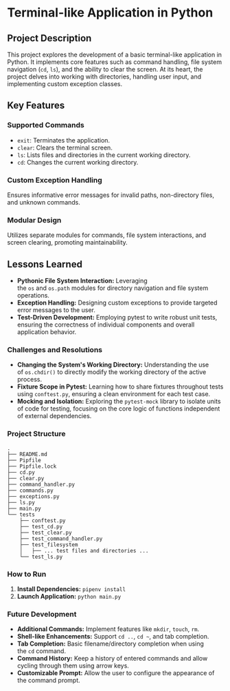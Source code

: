 # Terminal-like Application in Python

## Project Description

This project explores the development of a basic terminal-like application in Python. It implements core features such as command handling, file system navigation (`cd`, `ls`), and the ability to clear the screen. At its heart, the project delves into working with directories, handling user input, and implementing custom exception classes.

## Key Features

### Supported Commands

- `exit`: Terminates the application.
- `clear`: Clears the terminal screen.
- `ls`: Lists files and directories in the current working directory.
- `cd`: Changes the current working directory.

### Custom Exception Handling
Ensures informative error messages for invalid paths, non-directory files, and unknown commands.

### Modular Design
Utilizes separate modules for commands, file system interactions, and screen clearing, promoting maintainability.

## Lessons Learned

- **Pythonic File System Interaction:** Leveraging the `os` and `os.path` modules for directory navigation and file system operations.
- **Exception Handling:** Designing custom exceptions to provide targeted error messages to the user.
- **Test-Driven Development:** Employing pytest to write robust unit tests, ensuring the correctness of individual components and overall application behavior.

### Challenges and Resolutions

- **Changing the System's Working Directory:** Understanding the use of `os.chdir()` to directly modify the working directory of the active process.
- **Fixture Scope in Pytest:** Learning how to share fixtures throughout tests using `conftest.py`, ensuring a clean environment for each test case.
- **Mocking and Isolation:** Exploring the `pytest-mock` library to isolate units of code for testing, focusing on the core logic of functions independent of external dependencies.

### Project Structure

```
.
├── README.md
├── Pipfile
├── Pipfile.lock
├── cd.py
├── clear.py
├── command_handler.py
├── commands.py
├── exceptions.py
├── ls.py
├── main.py
└── tests
    ├── conftest.py
    ├── test_cd.py
    ├── test_clear.py
    ├── test_command_handler.py
    ├── test_filesystem
    │   ├── ... test files and directories ...
    └── test_ls.py
```

### How to Run

1. **Install Dependencies:** `pipenv install`
2. **Launch Application:** `python main.py`

### Future Development

- **Additional Commands:** Implement features like `mkdir`, `touch`, `rm`.
- **Shell-like Enhancements:** Support `cd ..`, `cd ~`, and tab completion.
- **Tab Completion:** Basic filename/directory completion when using the `cd` command.
- **Command History:** Keep a history of entered commands and allow cycling through them using arrow keys.
- **Customizable Prompt:** Allow the user to configure the appearance of the command prompt.
